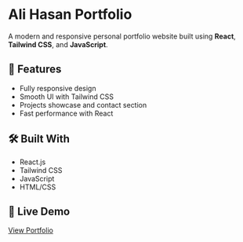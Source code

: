 # Ali Hasan Portfolio

A modern and responsive personal portfolio website built using **React**, **Tailwind CSS**, and **JavaScript**.

## 🚀 Features
- Fully responsive design
- Smooth UI with Tailwind CSS
- Projects showcase and contact section
- Fast performance with React

## 🛠️ Built With
- React.js
- Tailwind CSS
- JavaScript
- HTML/CSS

## 🔗 Live Demo
[View Portfolio](https://your-deployed-link.vercel.app)
